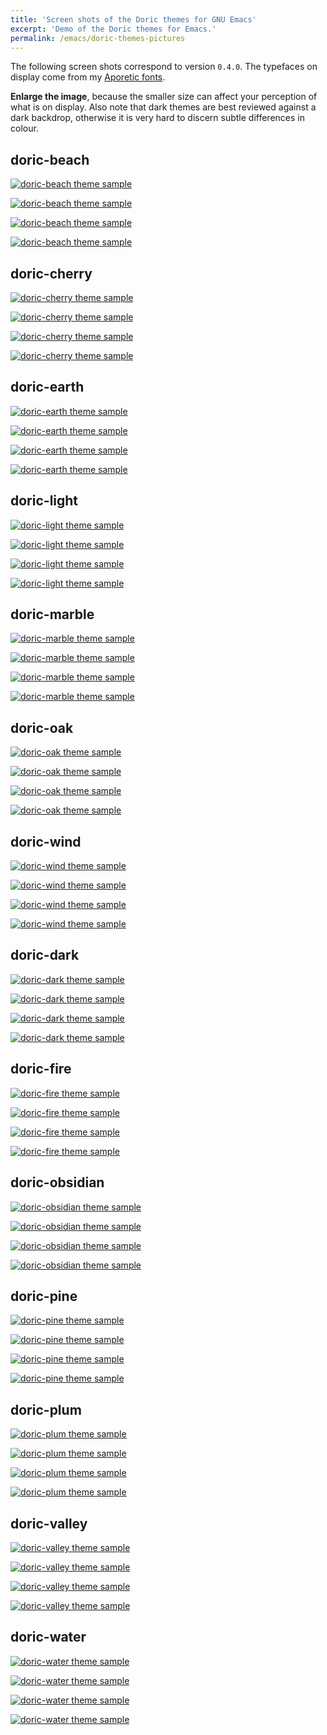 ```yaml
---
title: 'Screen shots of the Doric themes for GNU Emacs'
excerpt: 'Demo of the Doric themes for Emacs.'
permalink: /emacs/doric-themes-pictures
---
```


The following screen shots correspond to version `0.4.0`. The
typefaces on display come from my [Aporetic fonts](https://github.com/protesilaos/aporetic).

**Enlarge the image**, because the smaller size can affect your
perception of what is on display.  Also note that dark themes are best
reviewed against a dark backdrop, otherwise it is very hard to discern
subtle differences in colour.

## doric-beach

<a href="{{'/assets/images/doric/doric-beach.png' | absolute_url }}"><img alt="doric-beach theme sample" src="{{'/assets/images/doric/doric-beach.png' | absolute_url }}"/></a>

<a href="{{'/assets/images/doric/doric-beach-org.png' | absolute_url }}"><img alt="doric-beach theme sample" src="{{'/assets/images/doric/doric-beach-org.png' | absolute_url }}"/></a>

<a href="{{'/assets/images/doric/doric-beach-message.png' | absolute_url }}"><img alt="doric-beach theme sample" src="{{'/assets/images/doric/doric-beach-message.png' | absolute_url }}"/></a>

<a href="{{'/assets/images/doric/doric-beach-magit.png' | absolute_url }}"><img alt="doric-beach theme sample" src="{{'/assets/images/doric/doric-beach-magit.png' | absolute_url }}"/></a>

## doric-cherry

<a href="{{'/assets/images/doric/doric-cherry.png' | absolute_url }}"><img alt="doric-cherry theme sample" src="{{'/assets/images/doric/doric-cherry.png' | absolute_url }}"/></a>

<a href="{{'/assets/images/doric/doric-cherry-org.png' | absolute_url }}"><img alt="doric-cherry theme sample" src="{{'/assets/images/doric/doric-cherry-org.png' | absolute_url }}"/></a>

<a href="{{'/assets/images/doric/doric-cherry-message.png' | absolute_url }}"><img alt="doric-cherry theme sample" src="{{'/assets/images/doric/doric-cherry-message.png' | absolute_url }}"/></a>

<a href="{{'/assets/images/doric/doric-cherry-magit.png' | absolute_url }}"><img alt="doric-cherry theme sample" src="{{'/assets/images/doric/doric-cherry-magit.png' | absolute_url }}"/></a>

## doric-earth

<a href="{{'/assets/images/doric/doric-earth.png' | absolute_url }}"><img alt="doric-earth theme sample" src="{{'/assets/images/doric/doric-earth.png' | absolute_url }}"/></a>

<a href="{{'/assets/images/doric/doric-earth-org.png' | absolute_url }}"><img alt="doric-earth theme sample" src="{{'/assets/images/doric/doric-earth-org.png' | absolute_url }}"/></a>

<a href="{{'/assets/images/doric/doric-earth-message.png' | absolute_url }}"><img alt="doric-earth theme sample" src="{{'/assets/images/doric/doric-earth-message.png' | absolute_url }}"/></a>

<a href="{{'/assets/images/doric/doric-earth-magit.png' | absolute_url }}"><img alt="doric-earth theme sample" src="{{'/assets/images/doric/doric-earth-magit.png' | absolute_url }}"/></a>

## doric-light

<a href="{{'/assets/images/doric/doric-light.png' | absolute_url }}"><img alt="doric-light theme sample" src="{{'/assets/images/doric/doric-light.png' | absolute_url }}"/></a>

<a href="{{'/assets/images/doric/doric-light-org.png' | absolute_url }}"><img alt="doric-light theme sample" src="{{'/assets/images/doric/doric-light-org.png' | absolute_url }}"/></a>

<a href="{{'/assets/images/doric/doric-light-message.png' | absolute_url }}"><img alt="doric-light theme sample" src="{{'/assets/images/doric/doric-light-message.png' | absolute_url }}"/></a>

<a href="{{'/assets/images/doric/doric-light-magit.png' | absolute_url }}"><img alt="doric-light theme sample" src="{{'/assets/images/doric/doric-light-magit.png' | absolute_url }}"/></a>

## doric-marble

<a href="{{'/assets/images/doric/doric-marble.png' | absolute_url }}"><img alt="doric-marble theme sample" src="{{'/assets/images/doric/doric-marble.png' | absolute_url }}"/></a>

<a href="{{'/assets/images/doric/doric-marble-org.png' | absolute_url }}"><img alt="doric-marble theme sample" src="{{'/assets/images/doric/doric-marble-org.png' | absolute_url }}"/></a>

<a href="{{'/assets/images/doric/doric-marble-message.png' | absolute_url }}"><img alt="doric-marble theme sample" src="{{'/assets/images/doric/doric-marble-message.png' | absolute_url }}"/></a>

<a href="{{'/assets/images/doric/doric-marble-magit.png' | absolute_url }}"><img alt="doric-marble theme sample" src="{{'/assets/images/doric/doric-marble-magit.png' | absolute_url }}"/></a>

## doric-oak

<a href="{{'/assets/images/doric/doric-oak.png' | absolute_url }}"><img alt="doric-oak theme sample" src="{{'/assets/images/doric/doric-oak.png' | absolute_url }}"/></a>

<a href="{{'/assets/images/doric/doric-oak-org.png' | absolute_url }}"><img alt="doric-oak theme sample" src="{{'/assets/images/doric/doric-oak-org.png' | absolute_url }}"/></a>

<a href="{{'/assets/images/doric/doric-oak-message.png' | absolute_url }}"><img alt="doric-oak theme sample" src="{{'/assets/images/doric/doric-oak-message.png' | absolute_url }}"/></a>

<a href="{{'/assets/images/doric/doric-oak-magit.png' | absolute_url }}"><img alt="doric-oak theme sample" src="{{'/assets/images/doric/doric-oak-magit.png' | absolute_url }}"/></a>

## doric-wind

<a href="{{'/assets/images/doric/doric-wind.png' | absolute_url }}"><img alt="doric-wind theme sample" src="{{'/assets/images/doric/doric-wind.png' | absolute_url }}"/></a>

<a href="{{'/assets/images/doric/doric-wind-org.png' | absolute_url }}"><img alt="doric-wind theme sample" src="{{'/assets/images/doric/doric-wind-org.png' | absolute_url }}"/></a>

<a href="{{'/assets/images/doric/doric-wind-message.png' | absolute_url }}"><img alt="doric-wind theme sample" src="{{'/assets/images/doric/doric-wind-message.png' | absolute_url }}"/></a>

<a href="{{'/assets/images/doric/doric-wind-magit.png' | absolute_url }}"><img alt="doric-wind theme sample" src="{{'/assets/images/doric/doric-wind-magit.png' | absolute_url }}"/></a>

## doric-dark

<a href="{{'/assets/images/doric/doric-dark.png' | absolute_url }}"><img alt="doric-dark theme sample" src="{{'/assets/images/doric/doric-dark.png' | absolute_url }}"/></a>

<a href="{{'/assets/images/doric/doric-dark-org.png' | absolute_url }}"><img alt="doric-dark theme sample" src="{{'/assets/images/doric/doric-dark-org.png' | absolute_url }}"/></a>

<a href="{{'/assets/images/doric/doric-dark-message.png' | absolute_url }}"><img alt="doric-dark theme sample" src="{{'/assets/images/doric/doric-dark-message.png' | absolute_url }}"/></a>

<a href="{{'/assets/images/doric/doric-dark-magit.png' | absolute_url }}"><img alt="doric-dark theme sample" src="{{'/assets/images/doric/doric-dark-magit.png' | absolute_url }}"/></a>

## doric-fire

<a href="{{'/assets/images/doric/doric-fire.png' | absolute_url }}"><img alt="doric-fire theme sample" src="{{'/assets/images/doric/doric-fire.png' | absolute_url }}"/></a>

<a href="{{'/assets/images/doric/doric-fire-org.png' | absolute_url }}"><img alt="doric-fire theme sample" src="{{'/assets/images/doric/doric-fire-org.png' | absolute_url }}"/></a>

<a href="{{'/assets/images/doric/doric-fire-message.png' | absolute_url }}"><img alt="doric-fire theme sample" src="{{'/assets/images/doric/doric-fire-message.png' | absolute_url }}"/></a>

<a href="{{'/assets/images/doric/doric-fire-magit.png' | absolute_url }}"><img alt="doric-fire theme sample" src="{{'/assets/images/doric/doric-fire-magit.png' | absolute_url }}"/></a>

## doric-obsidian

<a href="{{'/assets/images/doric/doric-obsidian.png' | absolute_url }}"><img alt="doric-obsidian theme sample" src="{{'/assets/images/doric/doric-obsidian.png' | absolute_url }}"/></a>

<a href="{{'/assets/images/doric/doric-obsidian-org.png' | absolute_url }}"><img alt="doric-obsidian theme sample" src="{{'/assets/images/doric/doric-obsidian-org.png' | absolute_url }}"/></a>

<a href="{{'/assets/images/doric/doric-obsidian-message.png' | absolute_url }}"><img alt="doric-obsidian theme sample" src="{{'/assets/images/doric/doric-obsidian-message.png' | absolute_url }}"/></a>

<a href="{{'/assets/images/doric/doric-obsidian-magit.png' | absolute_url }}"><img alt="doric-obsidian theme sample" src="{{'/assets/images/doric/doric-obsidian-magit.png' | absolute_url }}"/></a>

## doric-pine

<a href="{{'/assets/images/doric/doric-pine.png' | absolute_url }}"><img alt="doric-pine theme sample" src="{{'/assets/images/doric/doric-pine.png' | absolute_url }}"/></a>

<a href="{{'/assets/images/doric/doric-pine-org.png' | absolute_url }}"><img alt="doric-pine theme sample" src="{{'/assets/images/doric/doric-pine-org.png' | absolute_url }}"/></a>

<a href="{{'/assets/images/doric/doric-pine-message.png' | absolute_url }}"><img alt="doric-pine theme sample" src="{{'/assets/images/doric/doric-pine-message.png' | absolute_url }}"/></a>

<a href="{{'/assets/images/doric/doric-pine-magit.png' | absolute_url }}"><img alt="doric-pine theme sample" src="{{'/assets/images/doric/doric-pine-magit.png' | absolute_url }}"/></a>

## doric-plum

<a href="{{'/assets/images/doric/doric-plum.png' | absolute_url }}"><img alt="doric-plum theme sample" src="{{'/assets/images/doric/doric-plum.png' | absolute_url }}"/></a>

<a href="{{'/assets/images/doric/doric-plum-org.png' | absolute_url }}"><img alt="doric-plum theme sample" src="{{'/assets/images/doric/doric-plum-org.png' | absolute_url }}"/></a>

<a href="{{'/assets/images/doric/doric-plum-message.png' | absolute_url }}"><img alt="doric-plum theme sample" src="{{'/assets/images/doric/doric-plum-message.png' | absolute_url }}"/></a>

<a href="{{'/assets/images/doric/doric-plum-magit.png' | absolute_url }}"><img alt="doric-plum theme sample" src="{{'/assets/images/doric/doric-plum-magit.png' | absolute_url }}"/></a>

## doric-valley

<a href="{{'/assets/images/doric/doric-valley.png' | absolute_url }}"><img alt="doric-valley theme sample" src="{{'/assets/images/doric/doric-valley.png' | absolute_url }}"/></a>

<a href="{{'/assets/images/doric/doric-valley-org.png' | absolute_url }}"><img alt="doric-valley theme sample" src="{{'/assets/images/doric/doric-valley-org.png' | absolute_url }}"/></a>

<a href="{{'/assets/images/doric/doric-valley-message.png' | absolute_url }}"><img alt="doric-valley theme sample" src="{{'/assets/images/doric/doric-valley-message.png' | absolute_url }}"/></a>

<a href="{{'/assets/images/doric/doric-valley-magit.png' | absolute_url }}"><img alt="doric-valley theme sample" src="{{'/assets/images/doric/doric-valley-magit.png' | absolute_url }}"/></a>

## doric-water

<a href="{{'/assets/images/doric/doric-water.png' | absolute_url }}"><img alt="doric-water theme sample" src="{{'/assets/images/doric/doric-water.png' | absolute_url }}"/></a>

<a href="{{'/assets/images/doric/doric-water-org.png' | absolute_url }}"><img alt="doric-water theme sample" src="{{'/assets/images/doric/doric-water-org.png' | absolute_url }}"/></a>

<a href="{{'/assets/images/doric/doric-water-message.png' | absolute_url }}"><img alt="doric-water theme sample" src="{{'/assets/images/doric/doric-water-message.png' | absolute_url }}"/></a>

<a href="{{'/assets/images/doric/doric-water-magit.png' | absolute_url }}"><img alt="doric-water theme sample" src="{{'/assets/images/doric/doric-water-magit.png' | absolute_url }}"/></a>
